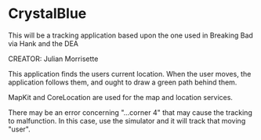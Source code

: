 # CrystalBlue
This will be a tracking application based upon the one used in Breaking Bad via Hank and the DEA

CREATOR: Julian Morrisette

This application finds the users current location. When the user moves, the application follows them, and ought to draw a green path behind them. 

MapKit and CoreLocation are used for the map and location services. 

There may be an error concerning "...corner 4" that may cause the tracking to malfunction. In this case, use the simulator and it will track that moving "user". 
